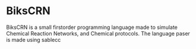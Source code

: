 # BiksCRN
 BiksCRN is a small firstorder programming language made to simulate Chemical Reaction Networks, and Chemical protocols. The language paser is made using sablecc
